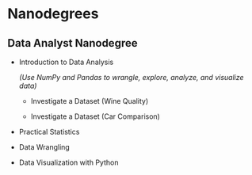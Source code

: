 # Nanodegrees

## Data Analyst Nanodegree

- Introduction to Data Analysis 

  *(Use NumPy and Pandas to wrangle, explore, analyze, and visualize data)*

    - Investigate a Dataset (Wine Quality)

    - Investigate a Dataset (Car Comparison)

- Practical Statistics

- Data Wrangling

- Data Visualization with Python



